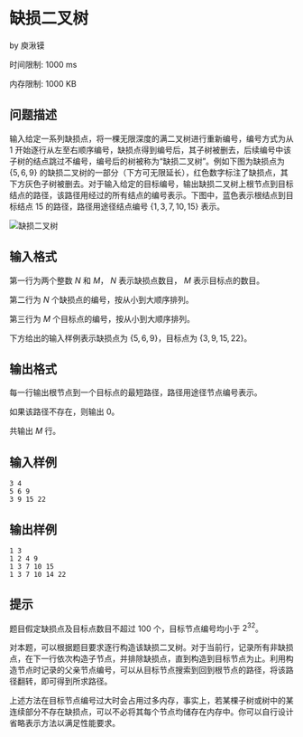 # 缺损二叉树

by  庾湫镆

时间限制: 1000 ms

内存限制: 1000 KB

## 问题描述

输入给定一系列缺损点，将一棵无限深度的满二叉树进行重新编号，编号方式为从 $1$ 开始逐行从左至右顺序编号，缺损点得到编号后，其子树被删去，后续编号中该子树的结点跳过不编号，编号后的树被称为“缺损二叉树”。例如下图为缺损点为 $\{5,6,9\}$ 的缺损二叉树的一部分（下方可无限延长），红色数字标注了缺损点，其下方灰色子树被删去。对于输入给定的目标编号，输出缺损二叉树上根节点到目标结点的路径，该路径用经过的所有结点的编号表示。下图中，蓝色表示根结点到目标结点 $15$ 的路径，路径用途径结点编号 $\{1,3,7,10,15\}$ 表示。

![缺损二叉树](http://oj.ee.tsinghua.edu.cn/media/ckeditor_uploads/2023/11/03/4.png)

## 输入格式

第一行为两个整数 $N$ 和 $M$， $N$ 表示缺损点数目， $M$ 表示目标点的数目。

第二行为 $N$ 个缺损点的编号，按从小到大顺序排列。

第三行为 $M$ 个目标点的编号，按从小到大顺序排列。

下方给出的输入样例表示缺损点为 $\{5,6,9\}$，目标点为 $\{3,9,15,22\}$。

## 输出格式

每一行输出根节点到一个目标点的最短路径，路径用途径节点编号表示。

如果该路径不存在，则输出 $0$。

共输出 $M$ 行。

## 输入样例

```
3 4
5 6 9
3 9 15 22
```

## 输出样例

```
1 3 
1 2 4 9 
1 3 7 10 15 
1 3 7 10 14 22
```

## 提示

题目假定缺损点及目标点数目不超过 $100$ 个，目标节点编号均小于 $2^{32}$。
 
对本题，可以根据题目要求逐行构造该缺损二叉树。对于当前行，记录所有非缺损点，在下一行依次构造子节点，并排除缺损点，直到构造到目标节点为止。利用构造节点时记录的父亲节点编号，可以从目标节点搜索到回到根节点的路径，将该路径翻转，即可得到所求路径。

上述方法在目标节点编号过大时会占用过多内存，事实上，若某棵子树或树中的某连续部分不存在缺损点，可以不必将其每个节点均储存在内存中。你可以自行设计省略表示方法以满足性能要求。